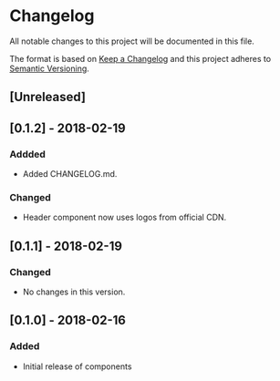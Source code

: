 # Changelog

All notable changes to this project will be documented in this file.

The format is based on [Keep a Changelog](https://keepachangelog.com/en/1.0.0/)
and this project adheres to [Semantic Versioning](https://semver.org/spec/v2.0.0.html).

## [Unreleased]

## [0.1.2] - 2018-02-19

### Addded

* Added CHANGELOG.md.

### Changed

* Header component now uses logos from official CDN.

## [0.1.1] - 2018-02-19

### Changed

* No changes in this version.

## [0.1.0] - 2018-02-16

### Added

* Initial release of components
